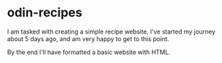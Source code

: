 # odin-recipes

I am tasked with creating a simple recipe website, I've started my journey about 5 days ago, and am very happy to get to this point.

By the end I'll have formatted a basic website with HTML.

